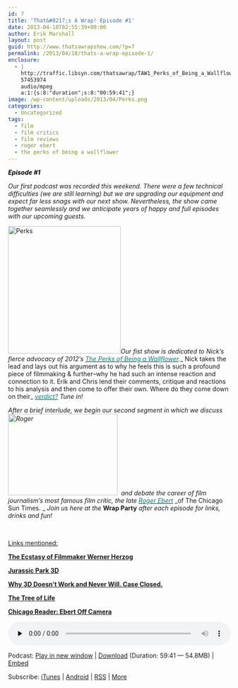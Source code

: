```yaml
---
id: 7
title: 'That&#8217;s A Wrap! Episode #1'
date: 2013-04-18T02:55:39+00:00
author: Erik Marshall
layout: post
guid: http://www.thatsawrapshow.com/?p=7
permalink: /2013/04/18/thats-a-wrap-episode-1/
enclosure:
  - |
    http://traffic.libsyn.com/thatsawrap/TAW1_Perks_of_Being_a_Wallflower.mp3
    57453974
    audio/mpeg
    a:1:{s:8:"duration";s:8:"00:59:41";}
image: /wp-content/uploads/2013/04/Perks.png
categories:
  - Uncategorized
tags:
  - film
  - film critics
  - film reviews
  - roger ebert
  - the perks of being a wallflower
---
```

**<span style="color: #000000;"><i>Episode #1</i></span>**

_Our first podcast was recorded this weekend. There were a few technical difficulties (we are still learning) but we are upgrading our equipment and expect far less snags with our next show. Nevertheless, the show came together seamlessly and we anticipate years of happy and full episodes with our upcoming guests._

<span class="frame-outer alignleft size-medium wp-image-443"><a href="http://www.thatsawrapshow.com/wp-content/uploads/2013/04/Perks.png" rel="attachment wp-att-6"><img class="aligncenter  wp-image-6" src="http://www.thatsawrapshow.com/wp-content/uploads/2013/04/Perks.png" alt="Perks" width="255" height="288" srcset="http://www.thatsawrapshow.com/wp-content/uploads/2013/04/Perks.png 278w, http://www.thatsawrapshow.com/wp-content/uploads/2013/04/Perks-265x300.png 265w" sizes="(max-width: 255px) 100vw, 255px" /></a></span>_Our fist show is dedicated to Nick&#8217;s fierce advocacy of 2012′s_ [<span style="color: #0000ff;"><i><span style="color: #000080;"><span style="color: #888888;"><span style="color: #008080;">The Perks of Being a Wallflower</span></span></span></i></span>](http://www.imdb.com/title/tt1659337/)<span style="color: #0000ff;"><i><span style="color: #000080;"><span style="color: #888888;"><span style="color: #008080;">.</span></span></span></i></span>_ Nick takes the lead and lays out his argument as to why he feels this is such a profound piece of filmmaking & further–why he had such an intense reaction and connection to it. Erik and Chris lend their comments, critique and reactions to his analysis and then come to offer their own. Where do they come down on their_ [<span style="color: #0000ff;"><i><span style="color: #000080;"><span style="color: #005151;"><span style="color: #888888;"><span style="color: #008080;">verdict?</span></span></span></span></i></span>](http://www.rottentomatoes.com/m/the_perks_of_being_a_wallflower/) _Tune in!_

_After a brief interlude, we begin our second segment in which we discuss<img class=" wp-image-5 alignright" src="http://www.thatsawrapshow.com/wp-content/uploads/2013/04/Roger.png" alt="Roger" width="248" height="184" srcset="http://www.thatsawrapshow.com/wp-content/uploads/2013/04/Roger.png 310w, http://www.thatsawrapshow.com/wp-content/uploads/2013/04/Roger-300x222.png 300w" sizes="(max-width: 248px) 100vw, 248px" />  and debate the career of film journalism’s most famous film critic, the late_<span style="color: #0000ff;"><i> </i></span>[<span style="color: #0000ff;"><i><span style="color: #000080;"><span style="color: #005151;"><span style="color: #008080;">Roger Ebert</span></span></span></i></span>](http://www.rogerebert.com/) _of The Chicago Sun Times. _ _Join us here at the_ **Wrap Party** _after_ _each episode for links, drinks and fun!_

&nbsp;

<span style="text-decoration: underline;">Links mentioned:</span>

<a href="http://www.rogerebert.com/rogers-journal/the-ecstasy-of-the-filmmaker-herzog" target="_blank"><strong>The Ecstasy of Filmmaker Werner Herzog</strong></a>

<a href="http://www.rogerebert.com/reviews/jurassic-park-3d-2013" target="_blank"><strong>Jurassic Park 3D</strong></a>

<a href="http://www.rogerebert.com/rogers-journal/why-3d-doesnt-work-and-never-will-case-closed?_r=true" target="_blank"><strong>Why 3D Doesn&#8217;t Work and Never Will. Case Closed.</strong></a>

<a href="http://www.rogerebert.com/reviews/the-tree-of-life-2011" target="_blank"><strong>The Tree of Life</strong></a>

<a href="http://www.chicagoreader.com/chicago/roger-ebert-gene-siskel-at-the-movies/Content?oid=9258623" target="_blank"><strong>Chicago Reader: Ebert Off Camera</strong></a>



<div class="powerpress_player" id="powerpress_player_241">
  <!--[if lt IE 9]><![endif]--><audio class="wp-audio-shortcode" id="audio-7-1" preload="none" style="width: 100%;" controls="controls"><source type="audio/mpeg" src="http://media.blubrry.com/thatsawrap/p/traffic.libsyn.com/thatsawrap/TAW1_Perks_of_Being_a_Wallflower.mp3?_=1" />

  <a href="http://media.blubrry.com/thatsawrap/p/traffic.libsyn.com/thatsawrap/TAW1_Perks_of_Being_a_Wallflower.mp3">http://media.blubrry.com/thatsawrap/p/traffic.libsyn.com/thatsawrap/TAW1_Perks_of_Being_a_Wallflower.mp3</a></audio>
</div>

<p class="powerpress_links powerpress_links_mp3">
  Podcast: <a href="http://media.blubrry.com/thatsawrap/p/traffic.libsyn.com/thatsawrap/TAW1_Perks_of_Being_a_Wallflower.mp3" class="powerpress_link_pinw" target="_blank" title="Play in new window" onclick="return powerpress_pinw('http://www.thatsawrapshow.com/?powerpress_pinw=7-podcast');" rel="nofollow">Play in new window</a> | <a href="http://media.blubrry.com/thatsawrap/p/traffic.libsyn.com/thatsawrap/TAW1_Perks_of_Being_a_Wallflower.mp3" class="powerpress_link_d" title="Download" rel="nofollow" download="TAW1_Perks_of_Being_a_Wallflower.mp3">Download</a> (Duration: 59:41 &#8212; 54.8MB) | <a href="#" class="powerpress_link_e" title="Embed" onclick="return powerpress_show_embed('7-podcast');" rel="nofollow">Embed</a>
</p>

<p class="powerpress_embed_box" id="powerpress_embed_7-podcast" style="display: none;">
  <input id="powerpress_embed_7-podcast_t" type="text" value="<iframe width=&quot;320&quot; height=&quot;30&quot; src=&quot;http://www.thatsawrapshow.com/?powerpress_embed=7-podcast&amp;powerpress_player=mediaelement-audio&quot; frameborder=&quot;0&quot; scrolling=&quot;no&quot;></iframe>" onclick="javascript: this.select();" onfocus="javascript: this.select();" style="width: 70%;" readOnly />
</p>

<p class="powerpress_links powerpress_subscribe_links">
  Subscribe: <a href="https://itunes.apple.com/us/podcast/thats-a-wrap!/id638015669?mt=2&ls=1" class="powerpress_link_subscribe powerpress_link_subscribe_itunes" title="Subscribe on iTunes" rel="nofollow">iTunes</a> | <a href="http://subscribeonandroid.com/www.thatsawrapshow.com/feed/podcast/" class="powerpress_link_subscribe powerpress_link_subscribe_android" title="Subscribe on Android" rel="nofollow">Android</a> | <a href="http://www.thatsawrapshow.com/feed/podcast/" class="powerpress_link_subscribe powerpress_link_subscribe_rss" title="Subscribe via RSS" rel="nofollow">RSS</a> | <a href="http://www.thatsawrapshow.com/subscribe-to-podcast/" class="powerpress_link_subscribe powerpress_link_subscribe_more" title="More" rel="nofollow">More</a>
</p>

<!--powerpress_player-->